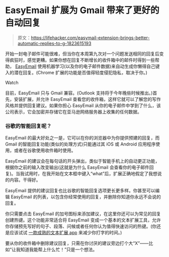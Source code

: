 # EasyEmail 扩展为 Gmail 带来了更好的自动回复

> 原文：<https://lifehacker.com/easymail-extension-brings-better-automatic-replies-to-g-1823615193>

开始一封电子邮件可能很难，但当你在本周第九次对一个问题发送相同的回复后变得疯狂时，感觉更糟。如果你想在回复不断增长的收件箱中的邮件时得到一些帮助， [EasyEmail](https://www.easyemail.ai/) 使用机器学习(以及你的电子邮件数据)来自动生成你懒得自己键入的潜在回复。(Chrome 扩展的功能是否值得轻度侵犯隐私，取决于你。)

Watch

目前，EasyEmail 只与 Gmail 兼容。(Outlook 支持将于今年晚些时候推出。)首先，安装扩展，并允许 EasyEmail 查看您的收件箱，这样它就可以了解您的写作风格并提供回复建议。如果你担心 EasyEmail 从你的电子邮件中学到了什么，该公司表示，它会加密并存储它在亚马逊网络服务器上收集的任何数据。

### **谷歌的智能回复呢？**

EasyEmail 的最大好处之一是，它可以在你的浏览器中为你提供预建的回复，而 Gmail 的智能回复功能(类似的处理方式)只能通过其 iOS 或 Android 应用程序使用，或者在谷歌使用收件箱时使用。

EasyEmail 的建议会在每句话的开头弹出，类似于智能手机上的自动更正功能，根据你之前的输入改变输出(这就是为什么 EasyEmail 会查看你的电子邮件回复)。当我试用时，在我开始在文本框中键入“what”后，扩展正确地假定了我想说的内容。干得好。

EasyEmail 提供的建议回复也比谷歌的智能回复选项更长更多样。你甚至可以编辑 EasyEmail 的列表，以包含你经常使用的回复，并删除你知道你永远不会说的回复。

你只需要点击 EasyEmail 的加号图标来添加建议，在这里你还可以为常见的回复创建热键。这个功能非常适合将 EasyEmail 变成一个基本的文本扩展工具，允许你存储预先写好的句子、段落、问候或者任何你认为值得快速访问的热键。(你还是应该试试 [一款成熟的文本扩展 app](https://lifehacker.com/the-best-text-expansion-app-for-windows-5844126) 来减少你打字的时间。)

要从你的收件箱中删除建议回复，只需在你讨厌的建议旁边打个大“X”——比如“让我知道我能帮上什么忙！”只是一个想法。